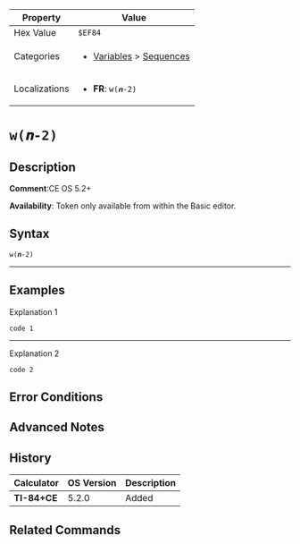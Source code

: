 | Property      | Value |
|---------------|-------|
| Hex Value     | `$EF84`|
| Categories    | <ul><li>[Variables](<../categories/Variables.md>) > [Sequences](<../categories/Variables.md#Sequences>)</li></ul> |
| Localizations | <ul><li><b>FR</b>: `w(𝒏-2)`</li></ul> |

# `w(𝒏-2)`

## Description


<b>Comment</b>:CE OS 5.2+

<b>Availability</b>: Token only available from within the Basic editor.

## Syntax
`w(𝒏-2)`

<hr>

## Examples

Explanation 1
```ti-basic
code 1
```
---
Explanation 2
```ti-basic
code 2
```

## Error Conditions


## Advanced Notes


## History
| Calculator | OS Version | Description |
|------------|------------|-------------|
| <b>TI-84+CE</b> | 5.2.0 | Added

## Related Commands

    